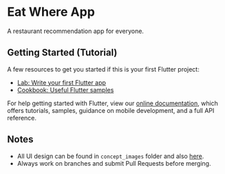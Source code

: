 # Eat Where App

A restaurant recommendation app for everyone.

## Getting Started (Tutorial)

A few resources to get you started if this is your first Flutter project:

- [Lab: Write your first Flutter app](https://flutter.dev/docs/get-started/codelab)
- [Cookbook: Useful Flutter samples](https://flutter.dev/docs/cookbook)

For help getting started with Flutter, view our
[online documentation](https://flutter.dev/docs), which offers tutorials,
samples, guidance on mobile development, and a full API reference.

## Notes

- All UI design can be found in `concept_images` folder and also [here](https://xd.adobe.com/view/b231f29c-471d-4b5b-560e-e0affe9ca5e3-c400/).
- Always work on branches and submit Pull Requests before merging.
